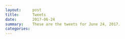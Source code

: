 ```yaml
---
layout:     post
title:      Tweets
date:       2017-06-24
summary:    These are the tweets for June 24, 2017.
categories:
---
```


